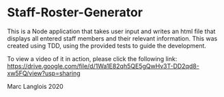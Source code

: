 # Staff-Roster-Generator

This is a Node application that takes user input and writes an html file that displays all entered staff members and their relevant information. This was created using TDD, using the provided tests to guide the development.


To view a video of it in action, please click the following link:
https://drive.google.com/file/d/1Wa1E82qh5QE5gQwHv3T-DD2qd8-xw5FQ/view?usp=sharing

Marc Langlois 2020
